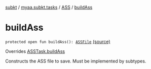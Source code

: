 [subkt](../../index.md) / [myaa.subkt.tasks](../index.md) / [ASS](index.md) / [buildAss](./build-ass.md)

# buildAss

`protected open fun buildAss(): `[`ASSFile`](../../myaa.subkt.ass/-a-s-s-file/index.md) [(source)](https://github.com/Myaamori/SubKt/blob/0.1.8/src/main/kotlin/myaa/subkt/tasks/asstasks.kt#L522)

Overrides [ASSTask.buildAss](../-a-s-s-task/build-ass.md)

Constructs the ASS file to save. Must be implemented by subtypes.

